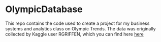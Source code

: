 # OlympicDatabase
This repo contains the code used to create a project for my business systems and analytics class on Olympic Trends. The data was originally collected by Kaggle user RGRIFFEN, which you can find here [here](https://www.kaggle.com/datasets/heesoo37/120-years-of-olympic-history-athletes-and-results)
